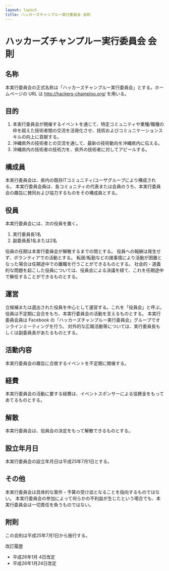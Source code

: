 ```yaml
---
layout: layout
title: ハッカーズチャンプルー実行委員会 会則
---
```


# ハッカーズチャンプルー実行委員会 会則

## 名称


本実行委員会の正式名称は「ハッカーズチャンプルー実行委員会」とする。ホームページの URL は http://hackers-champloo.org/ を用いる。

## 目的

1. 本実行委員会が開催するイベントを通じて、特定コミュニティや業種/職種の枠を超えた技術者間の交流を活発化させ、技術およびコミュニケーションスキルの向上に貢献する。
1. 沖縄県外の技術者との交流を通して、最新の技術動向を沖縄県内に伝える。
1. 沖縄県内の技術者の技術力を、県外の技術者に対してアピールする。

## 構成員

本実行委員会は、県内の既存ITコミュニティ/ユーザグループにより構成される。
本実行委員会員は、各コミュニティの代表または会員のうち、本実行委員会の趣旨に賛同および協力するものをその構成員とする。


## 役員

本実行委員会には、次の役員を置く。

1. 実行委員長1名
1. 副委員長1名または2名

役員の任期は本実行委員会が解散するまでの間とする。
役員への報酬は発生せず、ボランティアでの活動とする。
転居/転勤などの諸事情により活動が困難となった場合は任期途中での離職を行うことができるものとする。
社会的・道義的な問題を起こした役員については、役員会による決議を経て、これを任期途中で解任することができるものとする。


## 運営

立候補または選出された役員を中心として運営する。これを「役員会」と呼ぶ。
役員は不定期に会合をもち、本実行委員会の活動を支えるものとする。
本実行委員会員は Facebook の「ハッカーズチャンプルー実行委員会」グループでオンラインミーティングを行う。
対外的な広報活動等については、実行委員長もしくは副委員長があたるものとする。


## 活動内容

本実行委員会の趣旨に合致するイベントを不定期に開催する。


## 経費

本実行委員会の活動に要する経費は、イベントスポンサーによる協賛金をもってあてるものとする。

## 解散

本実行委員会は、役員会の決定をもって解散できるものとする。

## 設立年月日

本実行委員会の設立年月日は平成25年7月1日とする。

## その他

本実行委員会は具体的な案件・予算の受け皿となることを指向するものではない。
本実行委員会の参加によって何らかの不利益が生じたという場合でも、本実行委員会は一切責任を負うものではない。

## 附則

この会則は平成25年7月1日から施行する。


改訂履歴

* 平成26年1月 4日改定
* 平成26年1月24日改定
